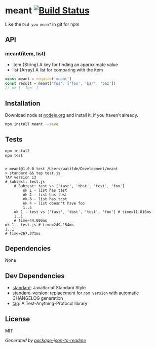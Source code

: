 # meant [![Build Status](https://travis-ci.org/watilde/meant.png?branch=master)](https://travis-ci.org/watilde/meant)

Like the `Did you mean?` in git for npm

## API
### meant(item, list)
+ item {String} A key for finding an approximate value
+ list {Array} A list for comparing with the item

```js
const meant = require('meant')
const result = meant('foa', ['foo', 'bar', 'baz'])
// => [ 'foo' ]
```

## Installation

Download node at [nodejs.org](http://nodejs.org) and install it, if you haven't already.

```sh
npm install meant --save
```


## Tests

```sh
npm install
npm test
```
```

> meant@1.0.0 test /Users/watilde/Development/meant
> standard && tap test.js
TAP version 13
# Subtest: test.js
    # Subtest: test vs ['tast', 'tbst', 'tcst', 'foo']
        ok 1 - list has tast
        ok 2 - list has tbst
        ok 3 - list has tcst
        ok 4 - list doesn't have foo
        1..4
    ok 1 - test vs ['tast', 'tbst', 'tcst', 'foo'] # time=11.816ms
    1..1
    # time=44.006ms
ok 1 - test.js # time=249.154ms
1..1
# time=267.371ms

```

## Dependencies

None

## Dev Dependencies

- [standard](https://github.com/feross/standard): JavaScript Standard Style
- [standard-version](https://github.com/conventional-changelog/standard-version): replacement for `npm version` with automatic CHANGELOG generation
- [tap](https://github.com/tapjs/node-tap): A Test-Anything-Protocol library


## License

MIT

_Generated by [package-json-to-readme](https://github.com/zeke/package-json-to-readme)_
